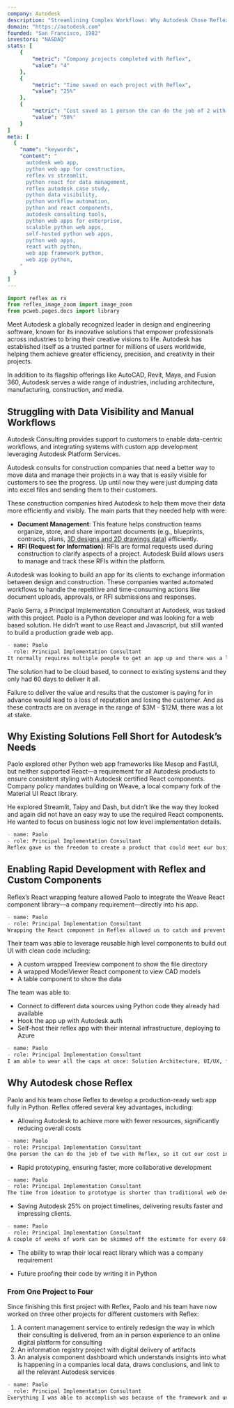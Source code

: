 ```yaml
---
company: Autodesk
description: "Streamlining Complex Workflows: Why Autodesk Chose Reflex Over Streamlit for Scalable, Python-Based Solutions"
domain: "https://autodesk.com"
founded: "San Francisco, 1982"
investors: "NASDAQ"
stats: [
    {
        "metric": "Company projects completed with Reflex",
        "value": "4"
    },
    {
        "metric": "Time saved on each project with Reflex",
        "value": "25%"
    },
    {
        "metric": "Cost saved as 1 person the can do the job of 2 with Reflex",
        "value": "50%"
    }
]
meta: [
  {
    "name": "keywords",
    "content": "
      autodesk web app,
      python web app for construction,
      reflex vs streamlit,
      python react for data management,
      reflex autodesk case study,
      python data visibility,
      python workflow automation,
      python and react components,
      autodesk consulting tools,
      python web apps for enterprise,
      scalable python web apps,
      self-hosted python web apps,
      python web apps,
      react with python,
      web app framework python,
      web app python,
    "
  }
]
---
```


```python exec
import reflex as rx
from reflex_image_zoom import image_zoom
from pcweb.pages.docs import library
```

<!-- ```python eval
rx.vstack(
    image_zoom(rx.image(src="/case_studies/bayesline_app.png", border_radius="10px", alt="Bayesline App")),
    rx.text("Bayesline App built with Reflex"),
    width="100%",
)
``` -->


Meet Autodesk a globally recognized leader in design and engineering software, known for its innovative solutions that empower professionals across industries to bring their creative visions to life. Autodesk has established itself as a trusted partner for millions of users worldwide, helping them achieve greater efficiency, precision, and creativity in their projects.

In addition to its flagship offerings like AutoCAD, Revit, Maya, and Fusion 360, Autodesk serves a wide range of industries, including architecture, manufacturing, construction, and media.



## Struggling with Data Visibility and Manual Workflows

Autodesk Consulting provides support to customers to enable data-centric workflows, and integrating systems with custom app development leveraging Autodesk Platform Services.

Autodesk consults for construction companies that need a better way to move data and manage their projects in a way that is easily visible for customers to see the progress. Up until now they were just dumping data into excel files and sending them to their customers. 

These construction companies hired Autodesk to help them move their data more efficiently and visibly. The main parts that they needed help with were:

- **Document Management**: This feature helps construction teams organize, store, and share important documents (e.g., blueprints, contracts, plans, [3D designs and 2D drawings data](https://tutorials.autodesk.io/tutorials/simple-viewer/)) efficiently.
- **RFI (Request for Information)**: RFIs are formal requests used during construction to clarify aspects of a project. Autodesk Build allows users to manage and track these RFIs within the platform.

Autodesk was looking to build an app for its clients to exchange information between design and construction. These companies wanted automated workflows to handle the repetitive and time-consuming actions like document uploads, approvals, or RFI submissions and responses.

Paolo Serra, a Principal Implementation Consultant at Autodesk, was tasked with this project. Paolo is a Python developer and was looking for a web based solution. He didn’t want to use React and Javascript, but still wanted to build a production grade web app.

```md quote
- name: Paolo
- role: Principal Implementation Consultant
It normally requires multiple people to get an app up and there was a lack of resources available in the time frame we needed.
```

The solution had to be cloud based, to connect to existing systems and they only had 60 days to deliver it all. 

Failure to deliver the value and results that the customer is paying for in advance would lead to a loss of reputation and losing the customer. And as these contracts are on average in the range of \$3M - \$12M, there was a lot at stake.



## Why Existing Solutions Fell Short for Autodesk’s Needs

Paolo explored other Python web app frameworks like Mesop and FastUI, but neither supported React—a requirement for all Autodesk products to ensure consistent styling with Autodesk certified React components. Company policy mandates building on Weave, a local company fork of the Material UI React library.

He explored Streamlit, Taipy and Dash, but didn’t like the way they looked and again did not have an easy way to use the required React components. He wanted to focus on business logic not low level implementation details.

```md quote
- name: Paolo
- role: Principal Implementation Consultant
Reflex gave us the freedom to create a product that could meet our business needs compared to streamlit to name one.
```

## Enabling Rapid Development with Reflex and Custom Components

Reflex’s React wrapping feature allowed Paolo to integrate the Weave React component library—a company requirement—directly into his app.

```md quote
- name: Paolo
- role: Principal Implementation Consultant
Wrapping the React component in Reflex allowed us to catch and prevent common issues, enforce standardization and raise more descriptive errors. The result is that instead of days it takes hours to be productive with the same design system.
```

Their team was able to leverage reusable high level components to build out UI with clean code including:

- A custom wrapped Treeview component to show the file directory
- A wrapped ModelViewer React component to view CAD models
- A table component to show the data

The team was able to:

- Connect to different data sources using Python code they already had available
- Hook the app up with Autodesk auth
- Self-host their reflex app with their internal infrastructure, deploying to Azure


```md quote
- name: Paolo
- role: Principal Implementation Consultant
I am able to wear all the caps at once: Solution Architecture, UI/UX, front-end and back-end.
```




## Why Autodesk chose Reflex


Paolo and his team chose Reflex to develop a production-ready web app fully in Python. Reflex offered several key advantages, including:

* Allowing Autodesk to achieve more with fewer resources, significantly reducing overall costs

```md quote
- name: Paolo
- role: Principal Implementation Consultant
One person the can do the job of two with Reflex, so it cut our cost in half.
```

* Rapid prototyping, ensuring faster, more collaborative development

```md quote
- name: Paolo
- role: Principal Implementation Consultant
The time from ideation to prototype is shorter than traditional web dev, which is a massive win when you need to get to shared understanding of the product you are building.
```

* Saving Autodesk 25% on project timelines, delivering results faster and impressing clients.

```md quote
- name: Paolo
- role: Principal Implementation Consultant
A couple of weeks of work can be skimmed off the estimate for every 60 day project by using Reflex meaning we were able to exceed customer expectations on all projects.
```

* The ability to wrap their local react library which was a company requirement

* Future proofing their code by writing it in Python



### From One Project to Four

Since finishing this first project with Reflex, Paolo and his team have now worked on three other projects for different customers with Reflex:

1. A content management service to entirely redesign the way in which their consulting is delivered, from an in person experience to an online digital platform for consulting
2. An information registry project with digital delivery of artifacts
3. An analysis component dashboard which understands insights into what is happening in a companies local data, draws conclusions, and link to all the relevant Autodesk services


```md quote
- name: Paolo
- role: Principal Implementation Consultant
Everything I was able to accomplish was because of the framework and unparalleled support and promptness of the Reflex team.
```